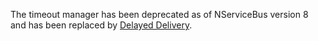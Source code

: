 The timeout manager has been deprecated as of NServiceBus version 8 and has been replaced by [Delayed Delivery](/nservicebus/messaging/delayed-delivery.md).